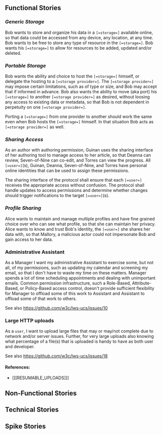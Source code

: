 ## Functional Stories

### <dfn>Generic Storage</dfn>

Bob wants to store and organize his data in a `[=storage=]` available online, so that data could be accessed from any device, any location, at any time. Bob wants to be free to store any type of resource in the `[=storage=]`. Bob wants his `[=storage=]` to allow for resources to be added, updated and/or deleted.

### <dfn>Portable Storage</dfn>

Bob wants the ability and choice to host the `[=storage=]` himself, or delegate the hosting to a `[=storage provider=]`. The `[=storage provider=]` may impose certain limitations, such as of type or size, and Bob may accept that if informed in advance. Bob also wants the ability to move (aka port) his `[=storage=]` to another `[=storage provider=]` as desired, without loosing any access to existing data or metadata, so that Bob is not dependent in perpetuity on one `[=storage provider=]`.

Porting a `[=storage=]` from one provider to another should work the same even when Bob hosts the `[=storage=]` himself. In that situation Bob acts as `[=storage provider=]` as well. 

### <dfn>Sharing Access</dfn>

As an author with authoring permission, Guinan uses the sharing interface of her authoring tool to manage access to her article, so that Deanna can review, Seven-of-Nine can co-edit, and Torres can view the progress. All `[=user=]`(s), Guinan, Deanna, Seven-of-Nine, and Torres have personal online identities that can be used to assign these permissions.

The sharing interface of the protocol shall ensure that each `[=user=]` receives the appropriate access without confusion. The protocol shall handle updates to access permissions and determine whether changes should trigger notifications to the target `[=user=]`(s).

### <dfn>Profile Sharing</dfn>

Alice wants to maintain and manage multiple profiles and have fine grained choice over who can see what profile, so that she can maintain her privacy. Alice wants to know and trust Bob's identity, the `[=user=]` she shares her data with, so that Mallory, a malicious actor could not impersonate Bob and gain access to her data.

### Administrative Assistant

As a Manager I want my administrative Assistant to exercise some, but not all, of my permissions, such as updating my calendar and screening my email, so that I don't have to waste my time on these matters. Manager spends a lot of time scheduling appointments and dealing with unimportant emails. Common permission infrastructure, such a Role-Based, Attribute-Based, or Policy-Based access control, doesn't provide sufficient flexibility for Manager to offload some of this work to Assistant and Assistant to offload some of that work to others.

See also https://github.com/w3c/lws-ucs/issues/10


### Large HTTP uploads

As a `user`,
I want to upload large files that may or may/not complete due to network and/or server issues.  Further, for very large uploads also knowing what percentage of a file(s) that is uploaded is handy to have as both user and developer.

See also https://github.com/w3c/lws-ucs/issues/18


#### References:

- [[[RESUMABLE_UPLOADS]]]


## Non-Functional Stories

## Technical Stories

## Spike Stories

